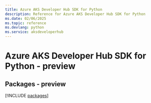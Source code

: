 ```yaml
---
title: Azure AKS Developer Hub SDK for Python
description: Reference for Azure AKS Developer Hub SDK for Python
ms.date: 02/06/2025
ms.topic: reference
ms.devlang: python
ms.service: aksdeveloperhub
---
```

# Azure AKS Developer Hub SDK for Python - preview
## Packages - preview
[!INCLUDE [packages](aks-developer-hub-index.md)]